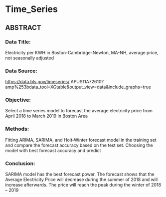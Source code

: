 # Time_Series
## **ABSTRACT**
### **Data Title**: 
Electricity per KWH in Boston-Cambridge-Newton, MA-NH, average price, not seasonally adjusted 

### **Data Source**: 
https://data.bls.gov/timeseries/ APUS11A72610?amp%253bdata_tool=XGtable&output_view=data&include_graphs=true 

### **Objective**: 
Select a time series model to forecast the average electricity price from April 2018 to March 2019 in Boston Area 

### **Methods**: 
Fitting ARIMA, SARIMA, and Holt-Winter forecast model in the training set and compare the forecast accuracy based on the test set. Choosing the model with best forecast accuracy and predict 

### **Conclusion**: 
SARIMA model has the best forecast power. The forecast shows that the Average Electricity Price will decrease during the summer of 2018 and will increase afterwards. The price will reach the peak during the winter of 2018 – 2019
